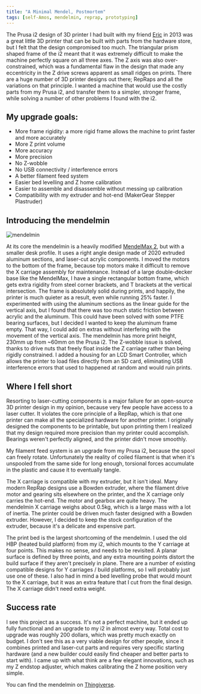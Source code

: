 ```yaml
---
title: "A Minimal Mendel, Postmortem"
tags: [self-Amos, mendelmin, reprap, prototyping]
---
```


The Prusa i2 design of 3D printer I had built with my friend <a href="https://alloscomp.com/">Eric</a> in 2013 was a great little 3D printer that can be built
with parts from the hardware store, but I felt that the design compromised too much. The triangular prism shaped frame of the i2 meant that it was extremely difficult to make the machine
perfectly square on all three axes. The Z axis was also over-constrained, which was a fundamental flaw in the design that made any eccentricity in the Z drive screws apparent as small ridges
on prints. There are a huge number of 3D printer designs out there; RepRaps and all the variations on that principle. I wanted a machine that would use the costly parts from
my Prusa i2, and transfer them to a simpler, stronger frame, while solving a number of other problems I found with the i2.

## My upgrade goals:

- More frame rigidity: a more rigid frame allows the machine to print faster and more accurately
- More Z print volume
- More accuracy
- More precision
- No Z-wobble
- No USB connectivity / interference errors
- A better filament feed system
- Easier bed levelling and Z home calibration
- Easier to assemble and disassemble without messing up calibration
- Compatibility with my extruder and hot-end (MakerGear Stepper Plastruder)

## Introducing the mendelmin

![mendelmin](http://i.imgur.com/45eCEDC.png)

At its core the mendelmin is a heavily modified <a href="http://reprap.org/wiki/MendelMax_2">MendelMax 2</a>, but with a smaller desk profile. It uses a right angle design made of 2020 extruded
aluminum sections, and laser-cut acrylic components. I moved the motors to the bottom of the frame, because top motors make it difficult to remove the X carriage assembly for maintenance.
Instead of a large double-decker base like the MendelMax, I have a single rectangular bottom frame, which gets extra rigidity from steel corner brackets, and T brackets at the vertical
intersection. The frame is absolutely solid during prints, and happily, the printer is much quieter as a result, even while running 25% faster. I experimented with using the aluminum sections
as the linear guide for the vertical axis, but I found that there was too much static friction between acrylic and the aluminum. This could have been solved with some PTFE bearing surfaces,
but I decided I wanted to keep the aluminum frame empty. That way, I could add on extras without interfering with the movement of the vertical axis.  The mendelmin has more print height,
230mm up from ~60mm on the Prusa i2. The Z-wobble issue is solved, thanks to drive nuts that freely float inside the Z carriage rather than being rigidly constrained. I added a housing for
an LCD Smart Controller, which allows the printer to load files directly from an SD card, eliminating USB interference errors that used to happened at random and would ruin prints.

## Where I fell short

Resorting to laser-cutting components is a major failure for an open-source 3D printer design in my opinion, because very few people have access to a laser cutter. It violates the core principle of a RepRap, which
is that one printer can make all the specialized hardware for another printer. I originally designed the components to be printable, but upon printing them I realized that my design required more precision
than my printer could accomplish. Bearings weren't perfectly aligned, and the printer didn't move smoothly.

My filament feed system is an upgrade from my Prusa i2, because the spool can freely rotate. Unfortunately the reality of coiled filament is that when it's unspooled from the same side for long enough,
torsional forces accumulate in the plastic and cause it to eventually tangle.

The X carriage is compatible with my extruder, but it isn't ideal. Many modern RepRap designs use a Bowden extruder, where the filament drive motor and gearing sits elsewhere on the printer, and the X carriage
only carries the hot-end. The motor and gearbox are quite heavy. The mendelmin X carriage weighs about 0.5kg, which is a large mass with a lot of inertia. The printer could be driven much faster designed with a
Bowden extruder. However, I decided to keep the stock configuration of the extruder, because it's a delicate and expensive part.

The print bed is the largest shortcoming of the mendelmin. I used the old HBP (heated build platform) from my i2, which mounts to the Y carriage at four points. This makes no sense, and needs to be revisited. A planar
surface is defined by three points, and any extra mounting points distort the build surface if they aren't precisely in plane. There are a number of existing compatible designs for Y carriages / build platforms,
so I will probably just use one of these. I also had in mind a bed levelling probe that would mount to the X carriage, but it was an extra feature that I cut from the final design. The X carriage didn't need extra weight.

## Success rate

I see this project as a success. It's not a perfect machine, but it ended up fully functional and an upgrade to my i2 in almost every way. Total cost to upgrade was roughly 200 dollars, which was pretty much exactly on budget.
I don't see this as a very viable design for other people, since it combines printed and laser-cut parts and requires very specific starting hardware (and a new builder could easily find cheaper and better parts to start with).
I came up with what think are a few elegant innovations, such as my Z endstop adjuster, which makes calibrating the Z home position very simple. 

You can find the mendelmin on <a href="http://www.thingiverse.com/thing:185402">Thingiverse</a>.




